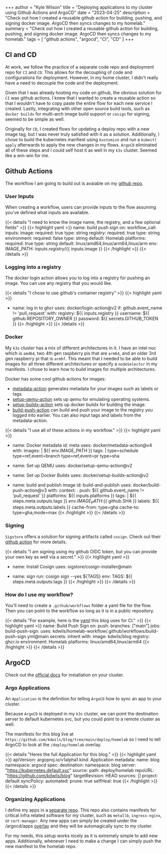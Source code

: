 +++
author = "Kyle Wilson"
title = "Deploying applications to my cluster using Github Actions and ArgoCD"
date = "2023-04-25"
description = "Check out how I created a reusable github action for building, pushing, and signing docker image. ArgoCD then syncs changes to my homelab."
summary = "Check out how I created a reusable github action for building, pushing, and signing docker image. ArgoCD then syncs changes to my homelab."
tags = [
    "github actions",
    "argocd",
    "CI",
    "CD"
]
+++

## CI and CD

At work, we follow the practice of a separate code repo and deployment repo for `CI` and `CD`. This allows for the decoupling of code and configurations for deployment. However, in my home cluster, I didn't really have a need to decouple the code and the deployment.

Given that I was already hosting my code on github, the obvious solution for `CI` was github actions. I knew that I wanted to create a reusable action so that I wouldn't have to copy paste the entire flow for each new service I created. Lastly, integrating with other open source build tools, such as `docker buildx` for multi-arch image build support or `cosign` for signing, seemed to be simple as well.

Originally for `CD`, I created flows for updating a deploy repo with a new image tag, but I was never truly satisfied with it as a solution. Additionally, I chose to build the kubernetes manfiest using `kustomize` and run a `kubectl apply` afterwards to apply the new changes in my flows. `ArgoCD` eliminated all of these steps and I could self host it as well in my `k3s` cluster. Seemed like a win-win for me. 

## Github Actions

The workflow I am going to build out is avaiable on my [github repo](https://github.com/kdwils/homelab-workflow/blob/main/.github/workflows/build-push-sign.yml).

### User Inputs

When creating a workflow, users can provide inputs to the flow assuming you've defined what inputs are available.

{{< details "I need to know the image name, the registry, and a few optional fields" >}}
{{< highlight yaml >}}
name: build push sign
on:
  workflow_call:
    inputs:
      image:
        required: true
        type: string
      registry:
        required: true
        type: string
      environment:
        required: false
        type: string
        default: Homelab
      platforms:
        required: true
        type: string
        default: linux/amd64,linux/arm64,linux/arm
env:
  IMAGE_PATH: ${{ inputs.registry }}/${{ inputs.image }}
{{< /highlight >}}
{{< /details >}}

### Logging into a registry
The docker login action allows you to log into a registry for pushing an image. You can use any registry that you would like.

{{< details "I chose to use github's container registry" >}}
{{< highlight yaml >}}
- name: log in to ghcr
  uses: docker/login-action@v2
  if: github.event_name != 'pull_request'
  with:
    registry: ${{ inputs.registry }}
    username: ${{ github.REPOSITORY_OWNER }}
    password: ${{ secrets.GITHUB_TOKEN }}
{{< /highlight >}}
{{< /details >}}

### Docker

My `k3s` cluster has a mix of different architectures in it. I have an intel nuc which is `amd64`, two 4th gen raspberry pis that are `arm64`, and an older 3rd gen raspberry pi that is `armhf`. This meant that I needed to be able to build images for all three different architectures or specify a `nodeSelector` in my manifests. I chose to learn how to build images for multiple architectures.

Docker has some cool github actions for images:

* [metadata-action](https://github.com/docker/metadata-action) generates metadata for your images such as labels or tags.
* [setup-qemu-action](https://github.com/docker/setup-qemu-action) sets up qemu for emulating operating systems.
* [setup-buildx-action](https://github.com/docker/setup-buildx-action) sets up docker buildx for building the image.
* [build-push-action](https://github.com/docker/build-push-action) can build and push your image to the registry you logged into earlier. You can also input tags and labels from the metadata-action.

{{< details "I use all of these actions in my workflow." >}}
{{< highlight yaml >}}
- name: Docker metadata
id: meta
uses: docker/metadata-action@v4
with:
    images: |
    ${{ env.IMAGE_PATH }}
    tags: |
    type=schedule
    type=ref,event=branch
    type=ref,event=pr
    type=sha

- name: Set up QEMU
uses: docker/setup-qemu-action@v2

- name: Set up Docker Buildx
uses: docker/setup-buildx-action@v2

- name: build and publish image
id: build-and-publish
uses: docker/build-push-action@v3
with:
    context: .
    push: ${{ github.event_name != 'pull_request' }}
    platforms: ${{ inputs.platforms }}
    tags: |
    ${{ steps.meta.outputs.tags }}
    ${{ env.IMAGE_PATH }}:${{ github.SHA }}
    labels: ${{ steps.meta.outputs.labels }}
    cache-from: type=gha
    cache-to: type=gha,mode=max
{{< /highlight >}}
{{< /details >}}

### Signing
`Sigstore` offers a solution for signing artifacts called `cosign`. Check out their [github action](https://github.com/sigstore/cosign-installer#cosign-installer-github-action) for more details.

{{< details "I am signing using my github OIDC token, but you can provide your own key as well via a secret." >}}
{{< highlight yaml >}}
- name: Install Cosign
  uses: sigstore/cosign-installer@main

- name: sign
  run: cosign sign --yes ${TAGS}
  env:
    TAGS: ${{ steps.meta.outputs.tags }}
{{< /highlight >}}
{{< /details >}}


### How do I use my workflow?

You'll need to create a `.github/workflows` folder a yaml file for the flow. Then you can point to the workflow so long as it is in a public repository.

{{< details "For example, here is the [yaml](https://github.com/kdwils/blog/blob/main/.github/workflows/ci.yaml) this blog uses for CI." >}}
{{< highlight yaml >}}
name: Build Push Sign
on:
  push:
    branches: ["main"]
jobs:
  build-push-sign:
    uses: kdwils/homelab-workflow/.github/workflows/build-push-sign.yml@main
    secrets: inherit
    with:
      image: kdwils/blog
      registry: ghcr.io
      environment: Homelab
      platforms: linux/amd64,linux/arm64
{{< /highlight >}}
{{< /details >}}


## ArgoCD

Check out the [official docs](https://argo-cd.readthedocs.io/en/stable/operator-manual/installation/) for installation on your cluster. 

### Argo Applications

An `Application` is the definition for telling `ArgoCD` how to sync an app to your cluster.

Because `ArgoCD` is deployed in my `k3s` cluster, we can point the destination server to default kubernetes svc, but you could point to a remote cluster as well.

The manifests for this blog live at `https://github.com/kdwils/blog/tree/main/deploy/homelab` so I need to tell ArgoCD to look at the `/deploy/homelab` overlay.

{{< details "Heres the full Application for this blog." >}}
{{< highlight yaml >}}
apiVersion: argoproj.io/v1alpha1
kind: Application
metadata:
  name: blog
  namespace: argocd
spec:
  destination:
    namespace: blog
    server: "https://kubernetes.default.svc"
  source:
    path: deploy/homelab
    repoURL: "https://github.com/kdwils/blog"
    targetRevision: HEAD
  sources: []
  project: default
  syncPolicy:
    automated:
      prune: true
      selfHeal: true
{{< /highlight >}}
{{< /details >}}

### Organizing Applications

I define my apps in a [separate repo](https://github.com/kdwils/homelab). This repo also contains manifests for critical infra related software for my cluster, such as `metallb`, `ingress-nginx`, or `cert-manager`. Any new apps can simply be created under the /argocd/apps [overlay](https://github.com/kdwils/homelab/tree/main/argocd/apps) and they will be automagically sync to my cluster.

For my needs, this setup works nicely as it is extremely simple to add new apps. Additionally, whenever I need to make a change I can simply push the new manifest to the homelab repo.